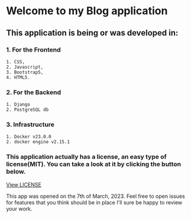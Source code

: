 # Welcome to my Blog application

## This application is being or was developed in:
### 1. For the Frontend

```- Django,
1. CSS, 
2. Javascript,
3. Bootstrap5,
4. HTML5.
```
### 2. For the Backend
```
1. Django
2. PostgreSQL db
```
### 3. Infrastructure
```
1. Docker v23.0.0
2. docker engine v2.15.1
```
### This application actually has a license, an easy type of license(MIT). You can take a look at it by clicking the button below.
[View LICENSE](LICENSE)

This app was opened on the 7th of  March, 2023. Feel free to open issues for features that you think should be in place I'll sure be happy to review your work. 

<!-- Follow the steps below to get started:

```
1. 
``` -->